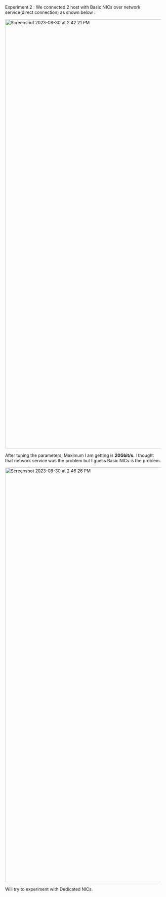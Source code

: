 Experiment 2 : We connected 2 host with Basic NICs over network service(direct connection) as shown below : 

<img width="1390" alt="Screenshot 2023-08-30 at 2 42 21 PM" src="https://github.com/nagmat1/P4_experiment_Fabric/assets/51871069/4664654d-37ea-413a-b2c3-93c5ba005a19">

After tuning the parameters, Maximum I am getting is **20Gbit/s**. I thought that network service was the problem but I guess Basic NICs is the problem. 

<img width="1343" alt="Screenshot 2023-08-30 at 2 46 26 PM" src="https://github.com/nagmat1/P4_experiment_Fabric/assets/51871069/a531b94a-6214-4105-a0fd-e18fdb6ea492">

Will try to experiment with Dedicated NICs. 
